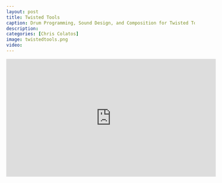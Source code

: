 ```yaml
---
layout: post
title: Twisted Tools
caption: Drum Programming, Sound Design, and Composition for Twisted Tools Instruments
description: 
categories: [Chris Colatos]
image: twistedtools.png
video: 
---
```

<iframe width="560" height="315" src="https://www.youtube.com/embed/CeXzzuANd04" title="YouTube video player" frameborder="0" allow="accelerometer; autoplay; clipboard-write; encrypted-media; gyroscope; picture-in-picture" allowfullscreen></iframe>
